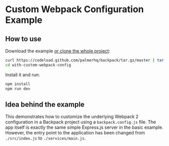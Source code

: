 # Custom Webpack Configuration Example

## How to use

Download the example [or clone the whole project](https://github.com/palmerhq/backpack.git):

```bash
curl https://codeload.github.com/palmerhq/backpack/tar.gz/master | tar -xz --strip=2 backpack-master/examples/with-custom-webpack-config
cd with-custom-webpack-config
```

Install it and run:

```bash
npm install
npm run dev
```

## Idea behind the example

This demonstrates how to customize the underlying Webpack 2 configuration in a Backpack project using a `backpack.config.js` file.
The app itself is exactly the same simple Express.js server in the basic example. However, the entry point to the application has been
changed from `./src/index.js` to `./services/main.js`.
